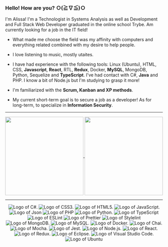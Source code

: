 ### Hello! How are you? Ｏ(≧∇≦)Ｏ

I'm Alissa! I'm a Technologist in Systems Analysis as well as Development and Full Stack Web Developer graduated in the online school Trybe. Am currently looking for a job in the IT field!

- What made me choose the field was my affinity with computers and everything related combined with my desire to help people.

* I love listening to music, mostly utaites.

- I have had experience with the following tools: Linux (Ubuntu), HTML, CSS, **Javascript**, **React**, RTL, **Redux**, Docker, **MySQL**, MongoDB, Python, Sequelize and **TypeScript**. I've had contact with C#, **Java** and PHP. I know a bit of Node.js but I'm studying to grasp it more!

* I'm familiarized with the **Scrum, Kanban and XP methods**.

- My current short-term goal is to secure a job as a developer! As for long-term, to specialize in **Information Security**.

---

<a href="https://github.com/anuraghazra/github-readme-stats">
  <img height=250 align="center" src="https://github-readme-stats.vercel.app/api?username=AlissaMaximo&show=prs_merged,prs_merged_percentage&show_icons=true&theme=ambient_gradient" />
</a>
<a href="https://github.com/anuraghazra/convoychat">
  <img height=250 align="center" src="https://github-readme-stats.vercel.app/api/top-langs/?username=AlissaMaximo&layout=donut" />
</a>

---

<div align="center">
  <img alt="Logo of C#." src="https://img.shields.io/badge/C%23-239120?style=for-the-badge&logo=c-sharp&logoColor=white" />
  <img alt="Logo of CSS3." src="https://img.shields.io/badge/CSS3-1572B6?style=for-the-badge&logo=css3&logoColor=white" />
  <img alt="Logo of HTML5." src="https://img.shields.io/badge/HTML5-E34F26?style=for-the-badge&logo=html5&logoColor=white" />
  <img alt="Logo of JavaScript." src="https://img.shields.io/badge/JavaScript-323330?style=for-the-badge&logo=javascript&logoColor=F7DF1E" />
  <img alt="Logo of Json" src="https://img.shields.io/badge/json-5E5C5C?style=for-the-badge&logo=json&logoColor=white" />
  <img alt="Logo of PHP" src="https://img.shields.io/badge/PHP-777BB4?style=for-the-badge&logo=php&logoColor=white" />
  <img alt="Logo of Python." src="https://img.shields.io/badge/Python-FFD43B?style=for-the-badge&logo=python&logoColor=blue" />
  <img alt="Logo of TypeScript" src="https://img.shields.io/badge/TypeScript-007ACC?style=for-the-badge&logo=typescript&logoColor=white" />

  <img alt="Logo of ESLint" src="https://img.shields.io/badge/eslint-3A33D1?style=for-the-badge&logo=eslint&logoColor=white" />
  <img alt="Logo of Prettier" src="https://img.shields.io/badge/prettier-1A2C34?style=for-the-badge&logo=prettier&logoColor=F7BA3E" />
  <img alt="Logo of Stylelint" src="https://img.shields.io/badge/stylelint-000?style=for-the-badge&logo=stylelint&logoColor=white" />

  <img alt="Logo of MongoDB." src="https://img.shields.io/badge/MongoDB-4EA94B?style=for-the-badge&logo=mongodb&logoColor=white" />
  <img alt="Logo of MySQL." src="https://img.shields.io/badge/MySQL-005C84?style=for-the-badge&logo=mysql&logoColor=white" />
  <img alt="Logo of Docker." src="https://img.shields.io/badge/Docker-2CA5E0?style=for-the-badge&logo=docker&logoColor=white" />
  <img alt="Logo of Chai." src="https://img.shields.io/badge/chai-A30701?style=for-the-badge&logo=chai&logoColor=white" />
  <img alt="Logo of Mocha." src="https://img.shields.io/badge/Mocha-8D6748?style=for-the-badge&logo=Mocha&logoColor=white" />
  <img alt="Logo of Jest." src="https://img.shields.io/badge/Jest-C21325?style=for-the-badge&logo=jest&logoColor=white" />
  <img alt="Logo of Node.js." src="https://img.shields.io/badge/Node%20js-339933?style=for-the-badge&logo=nodedotjs&logoColor=white" />
  <img alt="Logo of React." src="https://img.shields.io/badge/React-20232A?style=for-the-badge&logo=react&logoColor=61DAFB" />
  <img alt="Logo of Redux." src="https://img.shields.io/badge/Redux-593D88?style=for-the-badge&logo=redux&logoColor=white" />

  <img alt="Logo of Eclipse." src="https://img.shields.io/badge/Eclipse-2C2255?style=for-the-badge&logo=eclipse&logoColor=white" />
  <img alt="Logo of Visual Studio Code." src="https://img.shields.io/badge/Visual_Studio-5C2D91?style=for-the-badge&logo=visual%20studio&logoColor=white" />

  <img alt="Logo of Ubuntu" src="https://img.shields.io/badge/Ubuntu-E95420?style=for-the-badge&logo=ubuntu&logoColor=white" />
</div>
